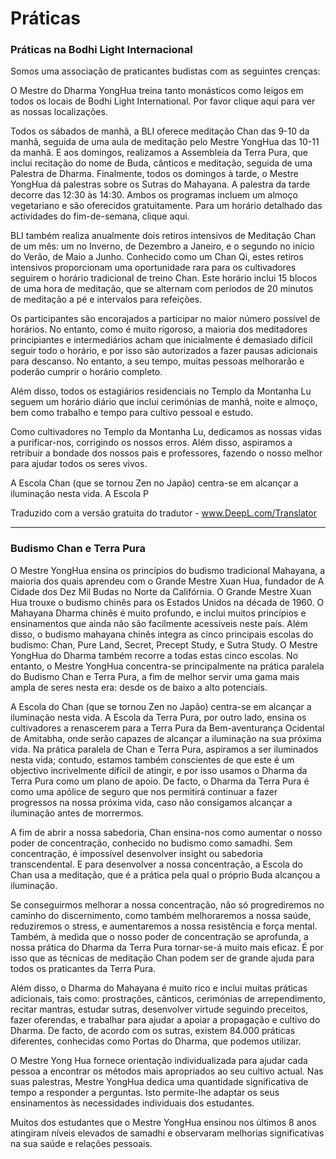 # Práticas

### Práticas na Bodhi Light Internacional

Somos uma associação de praticantes budistas com as seguintes crenças:

O Mestre do Dharma YongHua treina tanto monásticos como leigos em todos os locais de Bodhi Light International. Por favor clique aqui para ver as nossas localizações.

Todos os sábados de manhã, a BLI oferece meditação Chan das 9-10 da manhã, seguida de uma aula de meditação pelo Mestre YongHua das 10-11 da manhã. E aos domingos, realizamos a Assembleia da Terra Pura, que inclui recitação do nome de Buda, cânticos e meditação, seguida de uma Palestra de Dharma. Finalmente, todos os domingos à tarde, o Mestre YongHua dá palestras sobre os Sutras do Mahayana. A palestra da tarde decorre das 12:30 às 14:30. Ambos os programas incluem um almoço vegetariano e são oferecidos gratuitamente. Para um horário detalhado das actividades do fim-de-semana, clique aqui.

BLI também realiza anualmente dois retiros intensivos de Meditação Chan de um mês: um no Inverno, de Dezembro a Janeiro, e o segundo no início do Verão, de Maio a Junho. Conhecido como um Chan Qi, estes retiros intensivos proporcionam uma oportunidade rara para os cultivadores seguirem o horário tradicional de treino Chan. Este horário inclui 15 blocos de uma hora de meditação, que se alternam com períodos de 20 minutos de meditação a pé e intervalos para refeições.

Os participantes são encorajados a participar no maior número possível de horários. No entanto, como é muito rigoroso, a maioria dos meditadores principiantes e intermediários acham que inicialmente é demasiado difícil seguir todo o horário, e por isso são autorizados a fazer pausas adicionais para descanso. No entanto, a seu tempo, muitas pessoas melhorarão e poderão cumprir o horário completo.

Além disso, todos os estagiários residenciais no Templo da Montanha Lu seguem um horário diário que inclui cerimónias de manhã, noite e almoço, bem como trabalho e tempo para cultivo pessoal e estudo.

Como cultivadores no Templo da Montanha Lu, dedicamos as nossas vidas a purificar-nos, corrigindo os nossos erros. Além disso, aspiramos a retribuir a bondade dos nossos pais e professores, fazendo o nosso melhor para ajudar todos os seres vivos.

A Escola Chan (que se tornou Zen no Japão) centra-se em alcançar a iluminação nesta vida. A Escola P

Traduzido com a versão gratuita do tradutor - www.DeepL.com/Translator

----

### Budismo Chan e Terra Pura

O Mestre YongHua ensina os princípios do budismo tradicional Mahayana, a maioria dos quais aprendeu com o Grande Mestre Xuan Hua, fundador de A Cidade dos Dez Mil Budas no Norte da Califórnia. O Grande Mestre Xuan Hua trouxe o budismo chinês para os Estados Unidos na década de 1960. O Mahayana Dharma chinês é muito profundo, e inclui muitos princípios e ensinamentos que ainda não são facilmente acessíveis neste país. Além disso, o budismo mahayana chinês integra as cinco principais escolas do budismo: Chan, Pure Land, Secret, Precept Study, e Sutra Study. O Mestre YongHua do Dharma também recorre a todas estas cinco escolas. No entanto, o Mestre YongHua concentra-se principalmente na prática paralela do Budismo Chan e Terra Pura, a fim de melhor servir uma gama mais ampla de seres nesta era: desde os de baixo a alto potenciais.

A Escola do Chan (que se tornou Zen no Japão) centra-se em alcançar a iluminação nesta vida. A Escola da Terra Pura, por outro lado, ensina os cultivadores a renascerem para a Terra Pura da Bem-aventurança Ocidental de Amitabha, onde serão capazes de alcançar a iluminação na sua próxima vida. Na prática paralela de Chan e Terra Pura, aspiramos a ser iluminados nesta vida; contudo, estamos também conscientes de que este é um objectivo incrivelmente difícil de atingir, e por isso usamos o Dharma da Terra Pura como um plano de apoio. De facto, o Dharma da Terra Pura é como uma apólice de seguro que nos permitirá continuar a fazer progressos na nossa próxima vida, caso não consigamos alcançar a iluminação antes de morrermos.

A fim de abrir a nossa sabedoria, Chan ensina-nos como aumentar o nosso poder de concentração, conhecido no budismo como samadhi. Sem concentração, é impossível desenvolver insight ou sabedoria transcendental. E para desenvolver a nossa concentração, a Escola do Chan usa a meditação, que é a prática pela qual o próprio Buda alcançou a iluminação.

Se conseguirmos melhorar a nossa concentração, não só progrediremos no caminho do discernimento, como também melhoraremos a nossa saúde, reduziremos o stress, e aumentaremos a nossa resistência e força mental. Também, à medida que o nosso poder de concentração se aprofunda, a nossa prática do Dharma da Terra Pura tornar-se-á muito mais eficaz. É por isso que as técnicas de meditação Chan podem ser de grande ajuda para todos os praticantes da Terra Pura.

Além disso, o Dharma do Mahayana é muito rico e inclui muitas práticas adicionais, tais como: prostrações, cânticos, cerimónias de arrependimento, recitar mantras, estudar sutras, desenvolver virtude seguindo preceitos, fazer oferendas, e trabalhar para ajudar a apoiar a propagação e cultivo do Dharma. De facto, de acordo com os sutras, existem 84.000 práticas diferentes, conhecidas como Portas do Dharma, que podemos utilizar.

O Mestre Yong Hua fornece orientação individualizada para ajudar cada pessoa a encontrar os métodos mais apropriados ao seu cultivo actual. Nas suas palestras, Mestre YongHua dedica uma quantidade significativa de tempo a responder a perguntas. Isto permite-lhe adaptar os seus ensinamentos às necessidades individuais dos estudantes.

Muitos dos estudantes que o Mestre YongHua ensinou nos últimos 8 anos atingiram níveis elevados de samadhi e observaram melhorias significativas na sua saúde e relações pessoais.